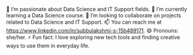👀 I’m passionate about Data Science and IT Support fields.
🌱 I’m currently learning a Data Science course.
💞️ I’m looking to collaborate on projects related to Data Science and IT Support.
📫 You can reach me at https://www.linkedin.com/in/subbulakshmi-s-15b489171.
😄 Pronouns: she/her.
⚡ Fun fact: I love exploring new tech tools and finding creative ways to use them in everyday life.

<!---
Subbulakshmi2911/Subbulakshmi2911 is a ✨ special ✨ repository because its `README.md` (this file) appears on your GitHub profile.
You can click the Preview link to take a look at your changes.
--->
